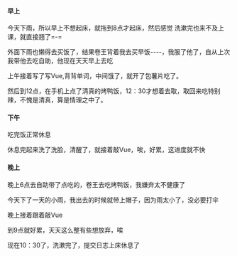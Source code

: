 #### 早上

今天下雨，所以早上不想起床，就拖到8点才起床，然后感觉 洗漱完也来不及上课，就直接翘了=-=

外面下雨也懒得去买饭了，结果卷王背着我去买早饭----，我服了他了，自从上次我带他去吃自助，他现在天天早上去吃

上午接着写了写Vue,背背单词，中间饿了，就开了包薯片吃了。

然后到12点，在手机上点了清真的烤鸭饭，12：30才想着去取，取回来吃特别辣，不愧是清真，算是情理之中了。

#### 下午

吃完饭正常休息

休息完起来洗了洗脸，清醒了，就接着敲Vue，唉，好累，这进度就不快

#### 晚上

晚上6点去自助带了点吃的，卷王去吃烤鸭饭，我嫌弃太不健康了

今天下了一天的小雨，我出去的时候就带上帽子，因为雨太小了，没必要打伞

晚上接着跟着敲Vue

到9点就好累，天天这么整有些想放弃，唉

现在10：30了，洗漱完了，提交日志上床休息了